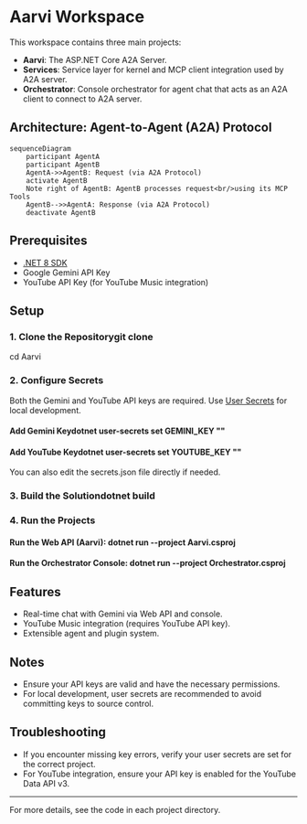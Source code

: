 # Aarvi Workspace

This workspace contains three main projects:
- **Aarvi**: The ASP.NET Core A2A Server.
- **Services**: Service layer for kernel and MCP client integration used by A2A server.
- **Orchestrator**: Console orchestrator for agent chat that acts as an A2A client to connect to A2A server.

## Architecture: Agent-to-Agent (A2A) Protocol

```mermaid
sequenceDiagram
    participant AgentA
    participant AgentB
    AgentA->>AgentB: Request (via A2A Protocol)
    activate AgentB
    Note right of AgentB: AgentB processes request<br/>using its MCP Tools
    AgentB-->>AgentA: Response (via A2A Protocol)
    deactivate AgentB
```
## Prerequisites
- [.NET 8 SDK](https://dotnet.microsoft.com/en-us/download/dotnet/8.0)
- Google Gemini API Key
- YouTube API Key (for YouTube Music integration)

## Setup

### 1. Clone the Repositorygit clone <your-repo-url>
cd Aarvi
### 2. Configure Secrets

Both the Gemini and YouTube API keys are required. Use [User Secrets](https://learn.microsoft.com/en-us/aspnet/core/security/app-secrets) for local development.

#### Add Gemini Keydotnet user-secrets set GEMINI_KEY "<your-gemini-key>"
#### Add YouTube Keydotnet user-secrets set YOUTUBE_KEY "<your-youtube-key>"
You can also edit the secrets.json file directly if needed.

### 3. Build the Solutiondotnet build
### 4. Run the Projects

#### Run the Web API (Aarvi): dotnet run --project Aarvi.csproj
#### Run the Orchestrator Console: dotnet run --project Orchestrator.csproj
## Features
- Real-time chat with Gemini via Web API and console.
- YouTube Music integration (requires YouTube API key).
- Extensible agent and plugin system.

## Notes
- Ensure your API keys are valid and have the necessary permissions.
- For local development, user secrets are recommended to avoid committing keys to source control.

## Troubleshooting
- If you encounter missing key errors, verify your user secrets are set for the correct project.
- For YouTube integration, ensure your API key is enabled for the YouTube Data API v3.

---

For more details, see the code in each project directory.
